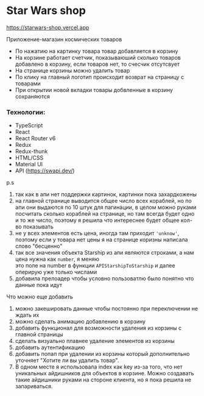 # Star Wars shop

https://starwars-shop.vercel.app

Приложение-магазин космических товаров

* По нажатию на картинку товара товар добавляется в корзину
* На корзине работает счетчик, показываюший сколько товаров добавлено в корзину, если товаров нет, то счесчик отсутсвует
* На странице корзины можно удалить товар
* По клику на главный логотип происходит возврат на страницу с товарами
* При открытии новой вкладки товары добвленные в корзину сохраняются 


### Технологии:
* TypeScript
* React
* React Router v6
* Redux
* Redux-thunk
* HTML/CSS
* Material UI
* API (https://swapi.dev/)


p.s 
1) так как в апи нет поддержки картинок, картинки пока захардкожены
2) на главной странице выводится общее число всех кораблей, но по апи они выдаются по 10 штук для пагинации, в целом можно руками посчитать сколько кораблей на странице, 
но там всегда будет одно и то же число, поэтому я решила что интереснее будет общее кол-во показывать 
3) не у всех элементов есть цена, иногда там приходит `````'unknow'`````, поэтому если у товара нет цены 
я на странице коризны написала слово "бесценно"
4) так все значения объекта Starship из апи являются строками, а нам цена нужна как ```number```, я меняю  
это поле на number в функции ```APIStarshipToStarship``` и далее оперирую уже только числами
5) добавила прелоадер чтобы условно пользоватлю было понятно что данные пока идут

Что можно еще добавить
1) можно закешировать данные чтобы постоянно при переключении не ждать их 
2) можно сделать анимацию добавлению в корзину
3) добавить функционал для возможности удаления из корзины с главной страницы 
4) сделать визуально плавнее удаление элементов из корзины 
5) добавить аутентификацию
6) добавить попап при удалении из корзины который дополнительно уточняет 
"Хотите ли вы удалить товар".
7) В одном месте я использовала index как key из-за того, что нет уникальных айдишников для объектов в корзине. Можно создавать такие айдишники руками на стороне клиента, но я пока решила не запариваться.

